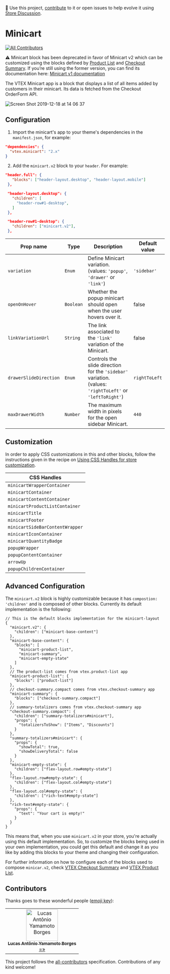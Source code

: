 📢 Use this project, [contribute](https://github.com/vtex-apps/minicart) to it or open issues to help evolve it using [Store Discussion](https://github.com/vtex-apps/store-discussion).

# Minicart

[![All Contributors](https://img.shields.io/badge/all_contributors-1-orange.svg?style=flat-square)](#contributors)

:warning: Minicart block has been deprecated in favor of Minicart v2 which can be customized using the blocks defined by [Product List](https://vtex.io/docs/app/vtex.product-list) and [Checkout Summary](https://vtex.io/docs/app/vtex.checkout-summary). If you’re still using the former version, you can find its documentation here: [Minicart v1 documentation](https://github.com/vtex-apps/minicart/blob/383d7bbd3295f06d1b5854a0add561a872e1515c/docs/README.md)

The VTEX Minicart app is a block that displays a list of all items added by customers in their minicart. Its data is fetched from the Checkout OrderForm API.

![Screen Shot 2019-12-18 at 14 06 37](https://user-images.githubusercontent.com/27777263/71111391-19d78b00-21a8-11ea-8e8a-bc6da29aecd6.png)

## Configuration

1. Import the minicart's app to your theme's dependencies in the `manifest.json`, for example:

```json
"dependencies": {
  "vtex.minicart": "2.x"
}
```

2. Add the `minicart.v2` block to your `header`. For example:

```json
"header.full": {
   "blocks": ["header-layout.desktop", "header-layout.mobile"]
 },

 "header-layout.desktop": {
   "children": [
     "header-row#1-desktop",
   ]
 },

 "header-row#1-desktop": {
   "children": ["minicart.v2"],
 },
```

| Prop name              | Type      | Description                                                                                              | Default value |
| ---------------------- | --------- | -------------------------------------------------------------------------------------------------------- | ------------- |
| `variation`            | `Enum`    | Define Minicart variation. (values: `'popup'`, `'drawer'` or `'link'`)                                   | `'sidebar'`   |
| `openOnHover`          | `Boolean` | Whether the popup minicart should open when the user hovers over it.                                     | false         |
| `linkVariationUrl`     | `String`  | The link associated to the `'link'` variation of the Minicart.                                           | false         |
| `drawerSlideDirection` | `Enum`    | Controls the slide direction for the `'sidebar'` variation. (values: `'rightToLeft'` or `'leftToRight'`) | `rightToLeft` |
| `maxDrawerWidth`       | `Number`  | The maximum width in pixels for the open sidebar Minicart.                                               | `440`         |

## Customization

In order to apply CSS customizations in this and other blocks, follow the instructions given in the recipe on [Using CSS Handles for store customization](https://vtex.io/docs/recipes/style/using-css-handles-for-store-customization).

| CSS Handles                     |
| ------------------------------- |
| `minicartWrapperContainer`      |
| `minicartContainer`             |
| `minicartContentContainer`      |
| `minicartProductListContainer`  |
| `minicartTitle`                 |
| `minicartFooter`                |
| `minicartSideBarContentWrapper` |
| `minicartIconContainer`         |
| `minicartQuantityBadge`         |
| `popupWrapper`                  |
| `popupContentContainer`         |
| `arrowUp`                       |
| `popupChildrenContainer`        |

## Advanced Configuration

The `minicart.v2` block is highly customizable because it has `compostion: 'children'` and is composed of other blocks. Currently its default implementation is the following:

```jsonc
// This is the default blocks implementation for the minicart-layout
{
  "minicart.v2": {
    "children": ["minicart-base-content"]
  },
  "minicart-base-content": {
    "blocks": [
      "minicart-product-list",
      "minicart-summary",
      "minicart-empty-state"
    ]
  },
  // The product-list comes from vtex.product-list app
  "minicart-product-list": {
    "blocks": ["product-list"]
  },
  // checkout-summary.compact comes from vtex.checkout-summary app
  "minicart-summary": {
    "blocks": ["checkout-summary.compact"]
  },
  // summary-totalizers comes from vtex.checkout-summary app
  "checkout-summary.compact": {
    "children": ["summary-totalizers#minicart"],
    "props": {
      "totalizersToShow": ["Items", "Discounts"]
    }
  },
  "summary-totalizers#minicart": {
    "props": {
      "showTotal": true,
      "showDeliveryTotal": false
    }
  },
  "minicart-empty-state": {
    "children": ["flex-layout.row#empty-state"]
  },
  "flex-layout.row#empty-state": {
    "children": ["flex-layout.col#empty-state"]
  },
  "flex-layout.col#empty-state": {
    "children": ["rich-text#empty-state"]
  },
  "rich-text#empty-state": {
    "props": {
      "text": "Your cart is empty!"
    }
  }
}
```

This means that, when you use `minicart.v2` in your store, you're actually using this default implementation. So, to customize the blocks being used in your own implementation, you could get this default and change it as you like by adding this blocks to your theme and changing their configuration.

For further information on how to configure each of the blocks used to compose `minicar.v2`, check [VTEX Checkout Summary](https://vtex.io/docs/app/checkout-summary) and [VTEX Product List](https://vtex.io/docs/product-list).

## Contributors

Thanks goes to these wonderful people ([emoji key](https://allcontributors.org/docs/en/emoji-key)):

<!-- ALL-CONTRIBUTORS-LIST:START - Do not remove or modify this section -->
<!-- prettier-ignore -->
<table>
  <tr>
    <td align="center"><a href="https://github.com/lucasayb"><img src="https://avatars2.githubusercontent.com/u/17356081?v=4" width="100px;" alt="Lucas Antônio Yamamoto Borges"/><br /><sub><b>Lucas Antônio Yamamoto Borges</b></sub></a><br /><a href="https://github.com/vtex-apps/minicart/commits?author=lucasayb" title="Code">=»</a></td>
  </tr>
</table>

<!-- ALL-CONTRIBUTORS-LIST:END -->

This project follows the [all-contributors](https://github.com/all-contributors/all-contributors) specification. Contributions of any kind welcome!
